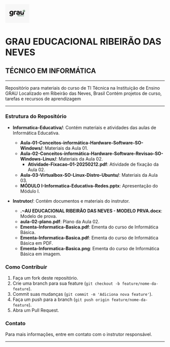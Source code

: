 <img src="./image.png" width="15%" height="15%">

# GRAU EDUCACIONAL RIBEIRÃO DAS NEVES
## TÉCNICO EM INFORMÁTICA

---

Repositório para materiais do curso de TI Técnica na Instituição de Ensino GRAU
Localizado em Ribeirão das Neves, Brasil Contém projetos de curso, tarefas e recursos de aprendizagem

---

### Estrutura do Repositório

- **Informatica-Educativa/**: Contém materiais e atividades das aulas de Informática Educativa.
  - **Aula-01-Conceitos-informática-Hardware-Software-SO-Windows/**: Materiais da Aula 01.
  - **Aula-02-Conceitos-informática-Hardware-Software-Revisao-SO-Windows-Linux/**: Materiais da Aula 02.
    - **Atividade-Fixacao-01-20250212.pdf**: Atividade de fixação da Aula 02.
  - **Aula-03-Virtualbox-SO-Linux-Distro-Ubuntu/**: Materiais da Aula 03.
  - **MÓDULO I-Informatica-Educativa-Redes.pptx**: Apresentação do Módulo I.

- **Instrutor/**: Contém documentos e materiais do instrutor.
  - **.~AU EDUCACIONAL RIBEIRÃO DAS NEVES - MODELO PRVA.docx**: Modelo de prova.
  - **aula-02-plano.pdf**: Plano da Aula 02.
  - **Ementa-Informatica-Basica.pdf**: Ementa do curso de Informática Básica.
  - **Ementa-Informatica-Basica.pdf**: Ementa do curso de Informática Básica em PDF.
  - **Ementa-Informatica-Basica.png**: Ementa do curso de Informática Básica em imagem.

### Como Contribuir
1. Faça um fork deste repositório.
2. Crie uma branch para sua feature (`git checkout -b feature/nome-da-feature`).
3. Commit suas mudanças (`git commit -m 'Adiciona nova feature'`).
4. Faça um push para a branch (`git push origin feature/nome-da-feature`).
5. Abra um Pull Request.

### Contato
Para mais informações, entre em contato com o instrutor responsável.

---